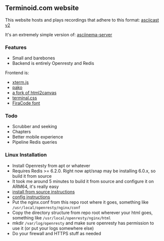 ## Terminoid.com website
This website hosts and plays recordings that adhere to this format: [asciicast v2](https://docs.asciinema.org/manual/asciicast/v2/)

It's an extremely simple version of: [asciinema-server](https://github.com/asciinema/asciinema-server)

### Features
- Small and barebones
- Backend is entirely Openresty and Redis

Frontend is:
- [xterm.js](https://xtermjs.org)
- [pako](https://github.com/nodeca/pako)
- [a fork of html2canvas](https://github.com/yorickshan/html2canvas-pro)
- [terminal.css](https://github.com/Gioni06/terminal.css)
- [FiraCode font](https://github.com/tonsky/FiraCode)

### Todo
- Scrubber and seeking
- Chapters
- Better mobile experience
- Pipeline Redis queries

### Linux Installation
- Install Openresty from apt or whatever
- Requires Redis >= 6.2.0.  Right now apt/snap may be installing 6.0.x, so build it from source
- It took me around 5 minutes to build it from source and configure it on ARM64, it's really easy
- [install from source instructions](https://redis.io/docs/latest/operate/oss_and_stack/install/install-redis/install-redis-from-source/)
- [config instructions](https://redis.io/docs/latest/operate/oss_and_stack/install/install-redis/#install-redis-properly)
- Put the nginx.conf from this repo root where it goes, something like `/usr/local/openresty/nginx/conf`
- Copy the directory structure from repo root wherever your html goes, something like `/usr/local/openresty/nginx/html`
- mkdir `/var/log/openresty` and make sure openresty has permission to use it (or put your logs somewhere else)
- Do your firewall and HTTPS stuff as needed
